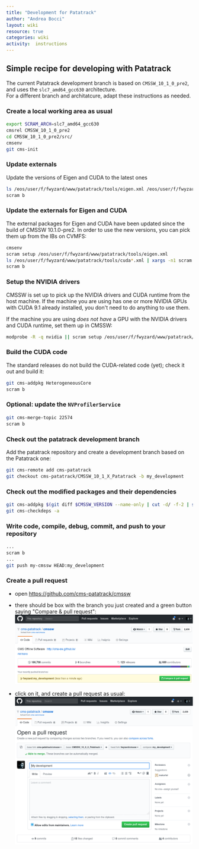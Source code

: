 ```yaml
---
title: "Development for Patatrack"
author: "Andrea Bocci"
layout: wiki
resource: true
categories: wiki
activity:  instructions
---
```


## Simple recipe for developing with Patatrack
The current Patatrack development branch is based on `CMSSW_10_1_0_pre2`, and uses the `slc7_amd64_gcc630` architecture.  
For a different branch and architatcure, adapt these instructions as needed.

### Create a local working area as usual
```bash
export SCRAM_ARCH=slc7_amd64_gcc630
cmsrel CMSSW_10_1_0_pre2
cd CMSSW_10_1_0_pre2/src/
cmsenv
git cms-init
```

### Update externals
Update the versions of Eigen and CUDA to the latest ones
```bash
ls /eos/user/f/fwyzard/www/patatrack/tools/eigen.xml /eos/user/f/fwyzard/www/patatrack/tools/cuda*.xml | xargs -n1 scram setup
scram b
```

### Update the externals for Eigen and CUDA
The external packages for Eigen and CUDA have been updated since the build of CMSSW 10.1.0-pre2.
In order to use the new versions, you can pick them up from the IBs on CVMFS: 
```bash
cmsenv
scram setup /eos/user/f/fwyzard/www/patatrack/tools/eigen.xml
ls /eos/user/f/fwyzard/www/patatrack/tools/cuda*.xml | xargs -n1 scram setup
scram b
```

### Setup the NVIDIA drivers
CMSSW is set up to pick up the NVIDIA drivers and CUDA runtime from the host machine.
If the machine you are using has one or more NVIDIA GPUs with CUDA 9.1 already installed, you don't need to do anything to use them.

If the machine you are using *does not have* a GPU with the NVIDIA drivers and CUDA runtime, set them up in CMSSW:
```bash
modprobe -R -q nvidia || scram setup /eos/user/f/fwyzard/www/patatrack/tools/nvidia-drivers.xml
```

### Build the CUDA code
The standard releases do not build the CUDA-related code (yet); check it out and build it:
```bash
git cms-addpkg HeterogeneousCore
scram b
```

### Optional: update the `NVProfilerService`
```bash
git cms-merge-topic 22574
scram b
```

### Check out the patatrack development branch
Add the patatrack repository and create a development branch based on the Patatrack one:
```bash
git cms-remote add cms-patatrack
git checkout cms-patatrack/CMSSW_10_1_X_Patatrack -b my_development
```

### Check out the modified packages and their dependencies
```bash
git cms-addpkg $(git diff $CMSSW_VERSION --name-only | cut -d/ -f-2 | sort -u)
git cms-checkdeps -a
```

### Write code, compile, debug, commit, and push to your repository
```bash
...
scram b
...
git push my-cmssw HEAD:my_development
```

### Create a pull request
  - open https://github.com/cms-patatrack/cmssw

  - there should be box with the branch you just created and a green button saying "Compare & pull request":
    ![Compare & pull request](screenshot1.png "Compare & pull request")

  - click on it, and create a pull request as usual:
    ![Create a pull request](screenshot2.png "Create a request")

